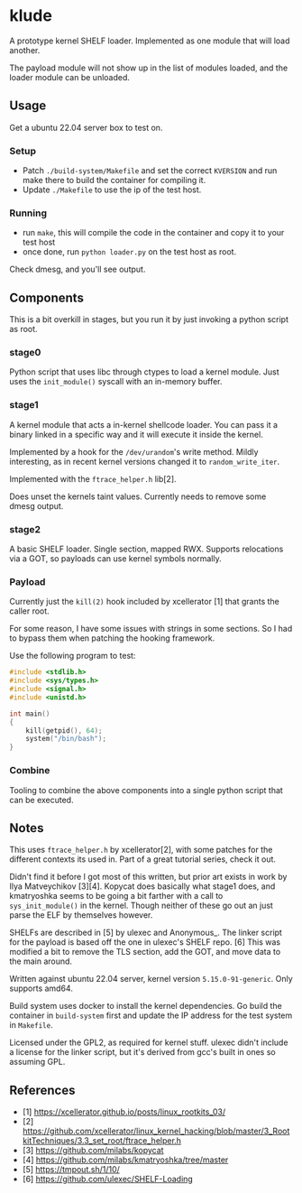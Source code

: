 # klude

A prototype kernel SHELF loader.
Implemented as one module that will load another.

The payload module will not show up in the list of modules loaded, and the
loader module can be unloaded.

## Usage

Get a ubuntu 22.04 server box to test on.

### Setup

* Patch `./build-system/Makefile` and set the correct `KVERSION` and run make
  there to build the container for compiling it.
* Update `./Makefile` to use the ip of the test host.


### Running

* run `make`, this will compile the code in the container and copy it to your
  test host
* once done, run `python loader.py` on the test host as root.

Check dmesg, and you'll see output.


## Components

This is a bit overkill in stages, but you run it by just invoking a python
script as root.

### stage0

Python script that uses libc through ctypes to load a kernel module.
Just uses the `init_module()` syscall with an in-memory buffer.

### stage1

A kernel module that acts a in-kernel shellcode loader.
You can pass it a binary linked in a specific way and it will execute it inside
the kernel.

Implemented by a hook for the `/dev/urandom`'s write method.
Mildly interesting, as in recent kernel versions changed it to
`random_write_iter`.

Implemented with the `ftrace_helper.h` lib[2].

Does unset the kernels taint values.
Currently needs to remove some dmesg output.

### stage2

A basic SHELF loader. Single section, mapped RWX. Supports relocations via a
GOT, so payloads can use kernel symbols normally.

### Payload

Currently just the `kill(2)` hook included by xcellerator [1] that grants the
caller root.

For some reason, I have some issues with strings in some sections.
So I had to bypass them when patching the hooking framework.

Use the following program to test:
```c
#include <stdlib.h>
#include <sys/types.h>
#include <signal.h>
#include <unistd.h>

int main()
{
    kill(getpid(), 64);
    system("/bin/bash");
}
```

### Combine

Tooling to combine the above components into a single python script that can be
executed.

## Notes

This uses `ftrace_helper.h` by xcellerator[2], with some patches for the different
contexts its used in.
Part of a great tutorial series, check it out.

Didn't find it before I got most of this written, but prior art exists in work 
by Ilya Matveychikov [3][4].
Kopycat does basically what stage1 does, and kmatryoshka seems to be going a 
bit farther with a call to `sys_init_module()` in the kernel.
Though neither of these go out an just parse the ELF by themselves however.

SHELFs are described in [5] by ulexec and Anonymous_.
The linker script for the payload is based off the one in ulexec's SHELF repo. [6]
This was modified a bit to remove the TLS section, add the GOT, and move data to
the main around.

Written against ubuntu 22.04 server, kernel version `5.15.0-91-generic`.
Only supports amd64.

Build system uses docker to install the kernel dependencies.
Go build the container in `build-system` first and update the IP address for
the test system in `Makefile`.

Licensed under the GPL2, as required for kernel stuff.
ulexec didn't include a license for the linker script, but it's derived from
gcc's built in ones so assuming GPL.

## References

* [1] https://xcellerator.github.io/posts/linux_rootkits_03/
* [2] https://github.com/xcellerator/linux_kernel_hacking/blob/master/3_RootkitTechniques/3.3_set_root/ftrace_helper.h
* [3] https://github.com/milabs/kopycat
* [4] https://github.com/milabs/kmatryoshka/tree/master
* [5] https://tmpout.sh/1/10/
* [6] https://github.com/ulexec/SHELF-Loading
